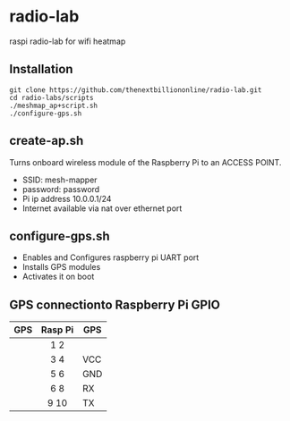 # radio-lab
raspi radio-lab for wifi heatmap

## Installation
```
git clone https://github.com/thenextbilliononline/radio-lab.git
cd radio-labs/scripts
./meshmap_ap+script.sh
./configure-gps.sh
```
## create-ap.sh
Turns onboard wireless module of the Raspberry Pi to an ACCESS POINT.
- SSID: mesh-mapper
- password: password
- Pi ip address 10.0.0.1/24 
- Internet available via nat over ethernet port

## configure-gps.sh
- Enables and Configures raspberry pi UART port
- Installs GPS modules
- Activates it on boot

## GPS connectionto Raspberry Pi GPIO

| GPS | Rasp Pi  | GPS |
|-----|:--------:|-----|
|     |   1 2    |     |
|     |   3 4    | VCC |
|     |   5 6    | GND |
|     |   6 8    | RX  |
|     |   9 10   | TX  |
